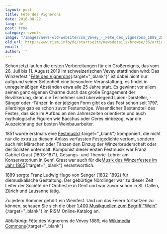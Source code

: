 ```yaml
---
layout: post
title: Fête des Vignerons
date: 2016-08-22
lang: de
post: true
category: events
image: "/images/news-old-website/csm_Vevey_-_Fete_des_vignerons_1889_351307d7a4.jpg"
old_url: http://www.rism.info/de/startseite/newsdetails/browse/36/article/64/fete-des-vignerons.html
email: ''
author: ''
---
```


Schon jetzt laufen die ersten Vorbereitungen für ein Großereignis, das vom 26. Juli bis 11. August 2019 im schweizerischen Vevey stattfinden wird: Das Winzerfest "[Fête des Vignerons](http://www.fetedesvignerons.ch/en/){:target="_blank"}" ist dabei nicht nur aufgrund seiner Seltenheit eine besondere Veranstaltung, es findet in unregelmäßigen Abständen etwa alle 25 Jahre statt. Es gewinnt vor allem seinen ganz eigenen Charme durch das große Engagement der Bevölkerung, denn die Teilnehmer sind überwiegend Laien-Darsteller, -Sänger oder -Tänzer. In der jetzigen Form gibt es das Fest schon seit 1797, allerdings gab es schon zuvor Festumzüge. Wesentlicher Bestandteil des Festes, das sich im Aufbau an den Jahreszeiten orientierte und auch mythologische Figuren wie Bacchus oder Ceres einbezog, war die Auszeichnung der besten Weinbauarbeiter.

1851 wurde erstmals eine [Festmusik](https://opac.rism.info/search?id=402003161){:target="_blank"} komponiert, die nicht nur die extra zu diesem Anlass verfassten Festgedichte vertont, sondern auch mit Märschen oder Tänzen den Einzug der Winzerbruderschaft oder der Solisten untermalt. Komponist dieser ersten Festmusik war Franz Gabriel Grast (1803-1871), Gesangs- und Theorie-Lehrer am Konservatorium in Genf. Grast war auch für die[Musik des Winzerfestes im Jahr 1865](https://opac.rism.info/search?id=402003071){:target="_blank"} verantwortlich.


1889 sorgte Franz Ludwig Hugo von Senger (1832-1892) für diemusikalische Gestaltung. Der gebürtige Nördlinger war zu dieser Zeit Leiter der Société de l'Orchestre in Genf und war zuvor schon in St. Gallen, Zürich und Lausanne tätig.

Zu jedem Sommer gehört ein Weinfest. Und um das Feiern fortsetzen zu können, schauen Sie sich die über [1.400 Musikquellen zum Begriff "Wein"](https://opac.rism.info/search?View=rism&q=Wein){:target="_blank"} im RISM Online-Katalog an.


_Abbildung_: Fête des Vignerons de Vevey 1889, via [Wikimedia Commons](https://commons.wikimedia.org/wiki/File:Vevey_-_f%C3%AAte_des_vignerons_-_affiche_de_1889.jpg?uselang=fr){:target="_blank"}